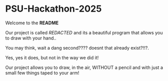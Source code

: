 # PSU-Hackathon-2025

Welcome to the **README**

Our project is called *REDACTED* and its a beautiful program that allows you to draw with your hand..

You may think, wait a dang second???? doesnt that already exist?!!?.

Yes, yes it does, but not in the way we did it!

Our project allows you to draw, in the air, WITHOUT a pencil and with just a small few things taped to your arm!


